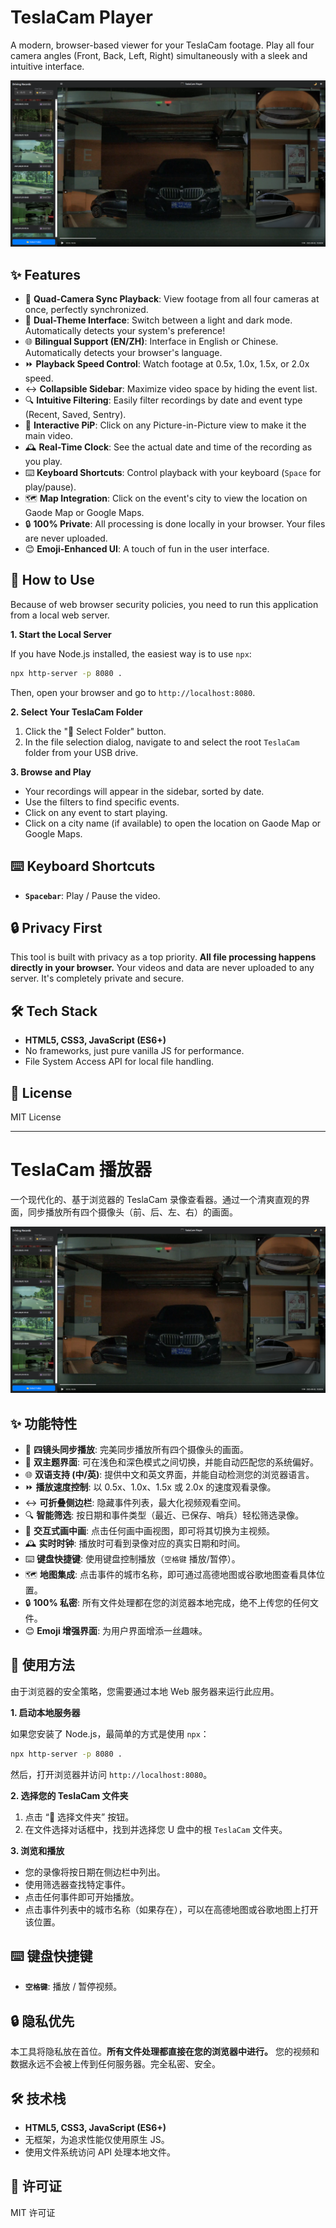 # TeslaCam Player

A modern, browser-based viewer for your TeslaCam footage. Play all four camera angles (Front, Back, Left, Right) simultaneously with a sleek and intuitive interface.

![Screenshot](screenshot.png)

## ✨ Features

*   🎥 **Quad-Camera Sync Playback**: View footage from all four cameras at once, perfectly synchronized.
*   🎨 **Dual-Theme Interface**: Switch between a light and dark mode. Automatically detects your system's preference!
*   🌐 **Bilingual Support (EN/ZH)**: Interface in English or Chinese. Automatically detects your browser's language.
*   ⏩ **Playback Speed Control**: Watch footage at 0.5x, 1.0x, 1.5x, or 2.0x speed.
*   ↔️ **Collapsible Sidebar**: Maximize video space by hiding the event list.
*   🔍 **Intuitive Filtering**: Easily filter recordings by date and event type (Recent, Saved, Sentry).
*   🔄 **Interactive PiP**: Click on any Picture-in-Picture view to make it the main video.
*   🕰️ **Real-Time Clock**: See the actual date and time of the recording as you play.
*   ⌨️ **Keyboard Shortcuts**: Control playback with your keyboard (`Space` for play/pause).
*   🗺️ **Map Integration**: Click on the event's city to view the location on Gaode Map or Google Maps.
*   🔒 **100% Private**: All processing is done locally in your browser. Your files are never uploaded.
*   😊 **Emoji-Enhanced UI**: A touch of fun in the user interface.

## 🚀 How to Use

Because of web browser security policies, you need to run this application from a local web server.

**1. Start the Local Server**

If you have Node.js installed, the easiest way is to use `npx`:

```bash
npx http-server -p 8080 .
```

Then, open your browser and go to `http://localhost:8080`.

**2. Select Your TeslaCam Folder**

1.  Click the "📁 Select Folder" button.
2.  In the file selection dialog, navigate to and select the root `TeslaCam` folder from your USB drive.

**3. Browse and Play**

*   Your recordings will appear in the sidebar, sorted by date.
*   Use the filters to find specific events.
*   Click on any event to start playing.
*   Click on a city name (if available) to open the location on Gaode Map or Google Maps.

## ⌨️ Keyboard Shortcuts

*   **`Spacebar`**: Play / Pause the video.

## 🔒 Privacy First

This tool is built with privacy as a top priority. **All file processing happens directly in your browser.** Your videos and data are never uploaded to any server. It's completely private and secure.

## 🛠️ Tech Stack

*   **HTML5, CSS3, JavaScript (ES6+)**
*   No frameworks, just pure vanilla JS for performance.
*   File System Access API for local file handling.

## 📄 License

MIT License

---

# TeslaCam 播放器

一个现代化的、基于浏览器的 TeslaCam 录像查看器。通过一个清爽直观的界面，同步播放所有四个摄像头（前、后、左、右）的画面。

![截图](screenshot.png)

## ✨ 功能特性

*   🎥 **四镜头同步播放**: 完美同步播放所有四个摄像头的画面。
*   🎨 **双主题界面**: 可在浅色和深色模式之间切换，并能自动匹配您的系统偏好。
*   🌐 **双语支持 (中/英)**: 提供中文和英文界面，并能自动检测您的浏览器语言。
*   ⏩ **播放速度控制**: 以 0.5x、1.0x、1.5x 或 2.0x 的速度观看录像。
*   ↔️ **可折叠侧边栏**: 隐藏事件列表，最大化视频观看空间。
*   🔍 **智能筛选**: 按日期和事件类型（最近、已保存、哨兵）轻松筛选录像。
*   🔄 **交互式画中画**: 点击任何画中画视图，即可将其切换为主视频。
*   🕰️ **实时时钟**: 播放时可看到录像对应的真实日期和时间。
*   ⌨️ **键盘快捷键**: 使用键盘控制播放（`空格键` 播放/暂停）。
*   🗺️ **地图集成**: 点击事件的城市名称，即可通过高德地图或谷歌地图查看具体位置。
*   🔒 **100% 私密**: 所有文件处理都在您的浏览器本地完成，绝不上传您的任何文件。
*   😊 **Emoji 增强界面**: 为用户界面增添一丝趣味。

## 🚀 使用方法

由于浏览器的安全策略，您需要通过本地 Web 服务器来运行此应用。

**1. 启动本地服务器**

如果您安装了 Node.js，最简单的方式是使用 `npx`：

```bash
npx http-server -p 8080 .
```

然后，打开浏览器并访问 `http://localhost:8080`。

**2. 选择您的 TeslaCam 文件夹**

1.  点击 “📁 选择文件夹” 按钮。
2.  在文件选择对话框中，找到并选择您 U 盘中的根 `TeslaCam` 文件夹。

**3. 浏览和播放**

*   您的录像将按日期在侧边栏中列出。
*   使用筛选器查找特定事件。
*   点击任何事件即可开始播放。
*   点击事件列表中的城市名称（如果存在），可以在高德地图或谷歌地图上打开该位置。

## ⌨️ 键盘快捷键

*   **`空格键`**: 播放 / 暂停视频。

## 🔒 隐私优先

本工具将隐私放在首位。**所有文件处理都直接在您的浏览器中进行。** 您的视频和数据永远不会被上传到任何服务器。完全私密、安全。

## 🛠️ 技术栈

*   **HTML5, CSS3, JavaScript (ES6+)**
*   无框架，为追求性能仅使用原生 JS。
*   使用文件系统访问 API 处理本地文件。

## 📄 许可证

MIT 许可证